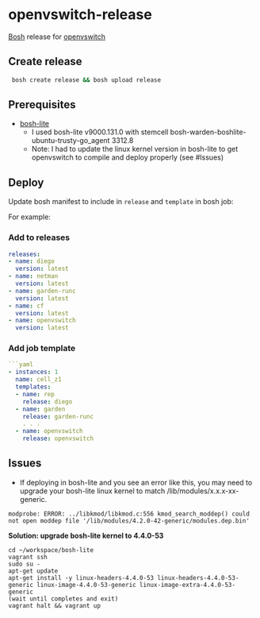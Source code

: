 # openvswitch-release
[Bosh](https://bosh.io) release for [openvswitch](https://github.com/openvswitch/ovs)


## Create release
```sh
 bosh create release && bosh upload release
```

## Prerequisites
- [bosh-lite](https://github.com/cloudfoundry/bosh-lite)
  - I used bosh-lite v9000.131.0 with stemcell bosh-warden-boshlite-ubuntu-trusty-go_agent 3312.8
  - Note: I had to update the linux kernel version in bosh-lite to get openvswitch to compile and deploy properly (see #Issues)

## Deploy
Update bosh manifest to include in `release` and `template` in bosh job:

For example:

### Add to releases
```yaml
releases:
- name: diego
  version: latest
- name: netman
  version: latest
- name: garden-runc
  version: latest
- name: cf
  version: latest
- name: openvswitch
  version: latest
```
### Add job template
```yaml
```yaml
- instances: 1
  name: cell_z1
  templates:
  - name: rep
    release: diego
  - name: garden
    release: garden-runc
    . . .
  - name: openvswitch
    release: openvswitch
```

## Issues
- If deploying in bosh-lite and you see an error like this, you may need to upgrade your bosh-lite linux kernel to match /lib/modules/x.x.x-xx-generic.
```
modprobe: ERROR: ../libkmod/libkmod.c:556 kmod_search_moddep() could not open moddep file '/lib/modules/4.2.0-42-generic/modules.dep.bin'
```
**Solution: upgrade bosh-lite kernel to 4.4.0-53**
```
cd ~/workspace/bosh-lite
vagrant ssh
sudo su -
apt-get update
apt-get install -y linux-headers-4.4.0-53 linux-headers-4.4.0-53-generic linux-image-4.4.0-53-generic linux-image-extra-4.4.0-53-generic
(wait until completes and exit)
vagrant halt && vagrant up
```
